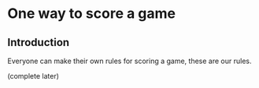 # One way to score a game

## Introduction

Everyone can make their own rules for scoring a game, these are our rules.

  
  
(complete later)
